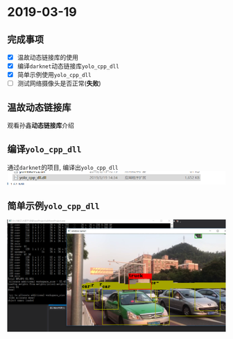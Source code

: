 # 2019-03-19
## 完成事项
- [x] 温故动态链接库的使用
- [x] 编译`darknet`动态链接库`yolo_cpp_dll`
- [x] 简单示例使用`yolo_cpp_dll`
- [ ] 测试网络摄像头是否正常(**失败**)

## 温故动态链接库
观看孙鑫**动态链接库**介绍


## 编译`yolo_cpp_dll`
通过`darknet`的项目, 编译出`yolo_cpp_dll`
![](ProgressImage/2019-03-19-22-29-32.png)

## 简单示例`yolo_cpp_dll`
![](ProgressImage/2019-03-19-22-30-04.png)
